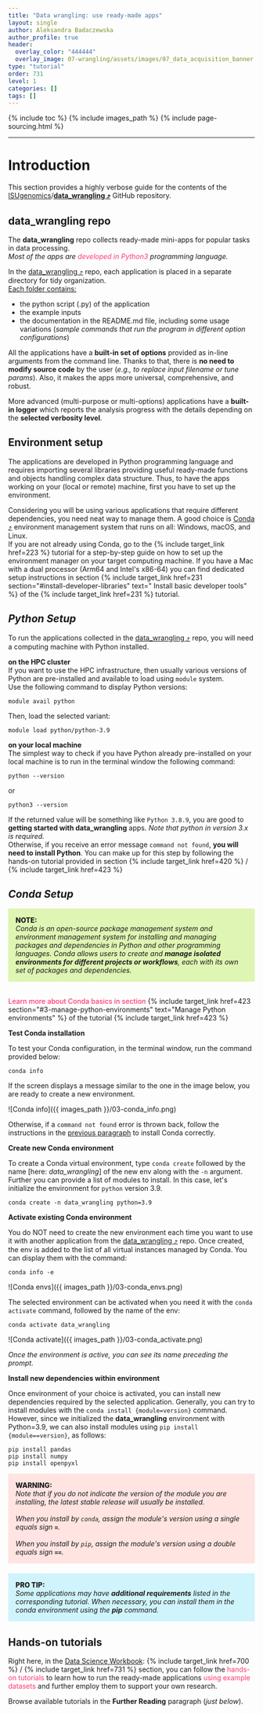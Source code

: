 ```yaml
---
title: "Data wrangling: use ready-made apps"
layout: single
author: Aleksandra Badaczewska
author_profile: true
header:
  overlay_color: "444444"
  overlay_image: 07-wrangling/assets/images/07_data_acquisition_banner.png
type: "tutorial"
order: 731
level: 1
categories: []
tags: []
---
```


{% include toc %}
{% include images_path %}
{% include page-sourcing.html %}

---


# Introduction

This section provides a highly verbose guide for the contents of the [ISUgenomics](https://github.com/ISUgenomics)/<b>[data_wrangling ⤴](https://github.com/ISUgenomics/data_wrangling)</b> GitHub repository.

## data_wrangling repo

The **data_wrangling** repo collects ready-made mini-apps for popular tasks in data processing.<br>
<i>Most of the apps are <span style="color: #ff3870;"> developed in Python3</span> programming language.</i>

In the <a href="https://github.com/ISUgenomics/data_wrangling" target="_blank">data_wrangling ⤴</a> repo, each application is placed in a separate directory for tidy organization.<br>
<u>Each folder contains:</u>
<ul><li> the python script (.py) of the application </li>
<li> the example inputs </li>
<li> the documentation in the README.md file, including some usage variations (<i>sample commands that run the program in different option configurations</i>) </li></ul>

All the applications have a **built-in set of options** provided as in-line arguments from the command line. Thanks to that, there is **no need to modify source code** by the user (*e.g., to replace input filename or tune params*). Also, it makes the apps more universal, comprehensive, and robust.

More advanced (multi-purpose or multi-options) applications have a **built-in logger** which reports the analysis progress with the details depending on the **selected verbosity level**.

## Environment setup

The applications are developed in Python programming language and requires importing several libraries providing useful ready-made functions and objects handling complex data structure. Thus, to have the apps working on your (local or remote) machine, first you have to set up the environment.

Considering you will be using various applications that require different dependencies, you need neat way to manage them. A good choice is <a href="https://docs.conda.io/en/latest/" target="_blank">Conda ⤴</a> environment management system that runs on all: Windows, macOS, and Linux.<br>
If you are not already using Conda, go to the {% include target_link href=223 %} tutorial for a step-by-step guide on how to set up the environment manager on your target computing machine. If you have a Mac with a dual processor (Arm64 and Intel's x86-64) you can find dedicated setup instructions in section {% include target_link href=231 section="#install-developer-libraries" text=" Install basic developer tools" %} of the {% include target_link href=231 %} tutorial.

## *Python Setup*

To run the applications collected in the <a href="https://github.com/ISUgenomics/data_wrangling" target="_blank">data_wrangling ⤴</a> repo, you will need a computing machine with Python installed.

**on the HPC cluster** <br>
If you want to use the HPC infrastructure, then usually various versions of Python are pre-installed and available to load using `module` system. <br>
Use the following command to display Python versions:
```
module avail python
```
Then, load the selected variant:
```
module load python/python-3.9
```
**on your local machine** <br>
The simplest way to check if you have Python already pre-installed on your local machine is to run in the terminal window the following command:
```
python --version
```
or
```
python3 --version
```
If the returned value will be something like `Python 3.8.9`, you are good to **getting started with data_wrangling** apps. *Note that python in version 3.x is required.*<br>
Otherwise, if you receive an error message `command not found`, **you will need to install Python**. You can make up for this step by following the hands-on tutorial provided in section {% include target_link href=420 %} / {% include target_link href=423 %}


## *Conda Setup*

<div style="background: #dff5b3; padding: 15px;">
<span style="font-weight:800;">NOTE:</span>
<br><span style="font-style:italic;">
Conda is an open-source package management system and environment management system for installing and managing packages and dependencies in Python and other programming languages. Conda allows users to create and <b>manage isolated environments for different projects or workflows</b>, each with its own set of packages and dependencies.
</span>
</div><br>

<span style="color: #ff3870;font-weight: 500;">Learn more about Conda basics in section</span> {% include target_link href=423 section="#3-manage-python-environments" text="Manage Python environments" %} of the tutorial {% include target_link href=423 %}


**Test Conda installation**

To test your Conda configuration, in the terminal window, run the command provided below:
```
conda info
```

If the screen displays a message similar to the one in the image below, you are ready to create a new environment.

![Conda info]({{ images_path }}/03-conda_info.png)

Otherwise, if a `command not found` error is thrown back, follow the instructions in the [previous paragraph](#environment-setup) to install Conda correctly.

**Create new Conda environment**

To create a Conda virtual environment, type `conda create` followed by the name [here: *data_wrangling*] of the new env along with the `-n` argument. Further you can provide a list of modules to install. In this case, let's initialize the environment for `python` version 3.9.

```
conda create -n data_wrangling python=3.9
```

**Activate existing Conda environment**

You do NOT need to create the new environment each time you want to use it with another application from the <a href="https://github.com/ISUgenomics/data_wrangling" target="_blank">data_wrangling ⤴</a> repo. Once created, the env is added to the list of all virtual instances managed by Conda. You can display them with the command:

```
conda info -e
```

![Conda envs]({{ images_path }}/03-conda_envs.png)

The selected environment can be activated when you need it with the `conda activate` command, followed by the name of the env:

```
conda activate data_wrangling
```

![Conda activate]({{ images_path }}/03-conda_activate.png)

*Once the environment is active, you can see its name preceding the prompt.*

**Install new dependencies within environment**

Once environment of your choice is activated, you can install new dependencies required by the selected application. Generally, you can try to install modules with the `conda install {module=version}` command. However, since we initialized the **data_wrangling** environment with Python=3.9, we can also install modules using `pip install {module==version}`, as follows:

```
pip install pandas
pip install numpy
pip install openpyxl
```

<div style="background: mistyrose; padding: 15px; margin-bottom: 20px;">
<span style="font-weight:800;">WARNING:</span>
<br><span style="font-style:italic;">
Note that if you do not indicate the version of the module you are installing, the latest stable release will usually be installed. <br><br>
When you install by <code>conda</code>, assign the module's version using a single equals sign <b><code>=</code></b>. <br><br>
When you install by <code>pip</code>, assign the module's version using a double equals sign <b><code>==</code></b>.
</span>
</div>

<div style="background: #cff4fc; padding: 15px;">
<span style="font-weight:800;">PRO TIP:</span>
<br><span style="font-style:italic;">
Some applications may have <b>additional requirements</b> listed in the corresponding tutorial. When necessary, you can install them in the conda environment using the <b>pip</b> command.
</span>
</div>


## Hands-on tutorials

Right here, in the [Data Science Workbook](https://datascience.101workbook.org): {% include target_link href=700 %} / {% include target_link href=731 %} section, you can follow the <span style="color: #ff3870;">hands-on tutorials</span> to learn how to run the ready-made applications <span style="color: #ff3870;">using example datasets</span> and further employ them to support your own research.

Browse available tutorials in the **Further Reading** paragraph (*just below*).
